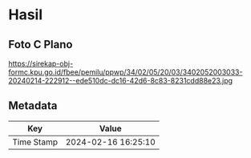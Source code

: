 # Hasil

## Foto C Plano

https://sirekap-obj-formc.kpu.go.id/fbee/pemilu/ppwp/34/02/05/20/03/3402052003033-20240214-222912--ede510dc-dc16-42d6-8c83-8231cdd88e23.jpg


## Metadata

| Key        | Value               |
| ---------- | ------------------- |
| Time Stamp | 2024-02-16 16:25:10 |



